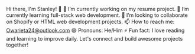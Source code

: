 Hi there, I'm Stanley! 👋
🔭 I’m currently working on my resume project.
🌱 I’m currently learning full-stack web development.
👯 I’m looking to collaborate on Shopify or HTML web development projects.
📫 How to reach me: Owarieta24@outlook.com
😄 Pronouns: He/Him
⚡ Fun fact: I love reading and learning to improve daily.
Let's connect and build awesome projects together!

